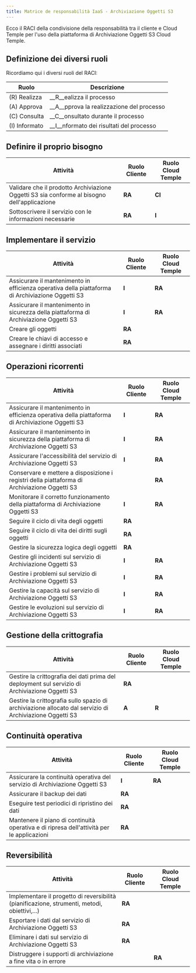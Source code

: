 ```yaml
---
title: Matrice de responsabilità IaaS - Archiviazione Oggetti S3
---
```


Ecco il RACI della condivisione della responsabilità tra il cliente e Cloud Temple per l'uso della piattaforma di Archiviazione Oggetti S3 Cloud Temple.

## Definizione dei diversi ruoli

Ricordiamo qui i diversi ruoli del RACI:

| Ruolo         | Descrizione                              |
|---------------|------------------------------------------|
| (R) Realizza  | __R__ealizza il processo                 |
| (A) Approva   | __A__pprova la realizzazione del processo|
| (C) Consulta  | __C__onsultato durante il processo       |
| (I) Informato | __I__nformato dei risultati del processo |

## Definire il proprio bisogno

| Attività                                                                               | Ruolo Cliente | Ruolo Cloud Temple |
|----------------------------------------------------------------------------------------|---------------|--------------------|
| Validare che il prodotto Archiviazione Oggetti S3 sia conforme al bisogno dell'applicazione | __RA__        | __CI__             | 
| Sottoscrivere il servizio con le informazioni necessarie                               | __RA__        | __I__              | 

## Implementare il servizio

| Attività                                                                                 | Ruolo Cliente | Ruolo Cloud Temple |
|------------------------------------------------------------------------------------------|---------------|--------------------|
| Assicurare il mantenimento in efficienza operativa della piattaforma di Archiviazione Oggetti S3 | __I__       | __RA__            | 
| Assicurare il mantenimento in sicurezza della piattaforma di Archiviazione Oggetti S3    | __I__       | __RA__            | 
| Creare gli oggetti                                                                      | __RA__      |                    | 
| Creare le chiavi di accesso e assegnare i diritti associati                              | __RA__      |                    |

## Operazioni ricorrenti

| Attività                                                                               | Ruolo Cliente | Ruolo Cloud Temple |
|----------------------------------------------------------------------------------------|---------------|--------------------|
| Assicurare il mantenimento in efficienza operativa della piattaforma di Archiviazione Oggetti S3 | __I__       | __RA__            | 
| Assicurare il mantenimento in sicurezza della piattaforma di Archiviazione Oggetti S3    | __I__       | __RA__            | 
| Assicurare l'accessibilità del servizio di Archiviazione Oggetti S3                     | __I__       | __RA__            |
| Conservare e mettere a disposizione i registri della piattaforma di Archiviazione Oggetti S3  |           | __RA__            |
| Monitorare il corretto funzionamento della piattaforma di Archiviazione Oggetti S3      | __I__       | __RA__            |
| Seguire il ciclo di vita degli oggetti                                                  | __RA__      |                    | 
| Seguire il ciclo di vita dei diritti sugli oggetti                                      | __RA__      |                    |
| Gestire la sicurezza logica degli oggetti                                               | __RA__      |                    |
| Gestire gli incidenti sul servizio di Archiviazione Oggetti S3                          | __I__       | __RA__            |
| Gestire i problemi sul servizio di Archiviazione Oggetti S3                              | __I__       | __RA__            |
| Gestire la capacità sul servizio di Archiviazione Oggetti S3                            | __I__       | __RA__            |
| Gestire le evoluzioni sul servizio di Archiviazione Oggetti S3                          | __I__       | __RA__            |

## Gestione della crittografia

| Attività                                                                                        | Ruolo Cliente | Ruolo Cloud Temple |
|-------------------------------------------------------------------------------------------------|---------------|--------------------|
| Gestire la crittografia dei dati prima del deployment sul servizio di Archiviazione Oggetti S3  | __RA__        |                    |
| Gestire la crittografia sullo spazio di archiviazione allocato dal servizio di Archiviazione Oggetti S3 | __A__       | __R__             | 

## Continuità operativa

| Attività                                                                                          | Ruolo Cliente | Ruolo Cloud Temple |
|---------------------------------------------------------------------------------------------------|---------------|--------------------|
| Assicurare la continuità operativa del servizio di Archiviazione Oggetti S3                       | __I__         | __RA__            |
| Assicurare il backup dei dati                                                                     | __RA__        |                    |
| Eseguire test periodici di ripristino dei dati                                                    | __RA__        |                    | 
| Mantenere il piano di continuità operativa e di ripresa dell'attività per le applicazioni         | __RA__        |                    | 

## Reversibilità

| Attività                                                                                          | Ruolo Cliente | Ruolo Cloud Temple |
|---------------------------------------------------------------------------------------------------|---------------|--------------------|
| Implementare il progetto di reversibilità (pianificazione, strumenti, metodi, obiettivi,...)      | __RA__        |                    |
| Esportare i dati dal servizio di Archiviazione Oggetti S3                                         | __RA__        |                    |
| Eliminare i dati sul servizio di Archiviazione Oggetti S3                                         | __RA__        |                    | 
| Distruggere i supporti di archiviazione a fine vita o in errore                                   |               | __RA__             |